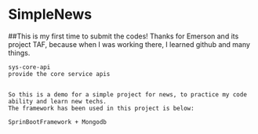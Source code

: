 # SimpleNews
##This is my first time to submit the codes!
	Thanks for Emerson and its project TAF, because when I was working there, I learned github and many things.
	
	sys-core-api
	provide the core service apis
	
	
	So this is a demo for a simple project for news, to practice my code ability and learn new techs.
	The framework has been used in this project is below:
	
	SprinBootFramework + Mongodb
